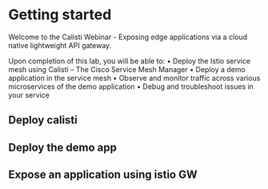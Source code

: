 # Getting started

Welcome to the Calisti Webinar - Exposing edge applications via a cloud native lightweight API gateway.


Upon completion of this lab, you will be able to: 
•	Deploy the Istio service mesh using Calisti – The Cisco Service Mesh Manager 
•	Deploy a demo application in the service mesh
•	Observe and monitor traffic across various microservices of the demo application
•	Debug and troubleshoot issues in your service 


## Deploy calisti
## Deploy the demo app
## Expose an application using istio GW


